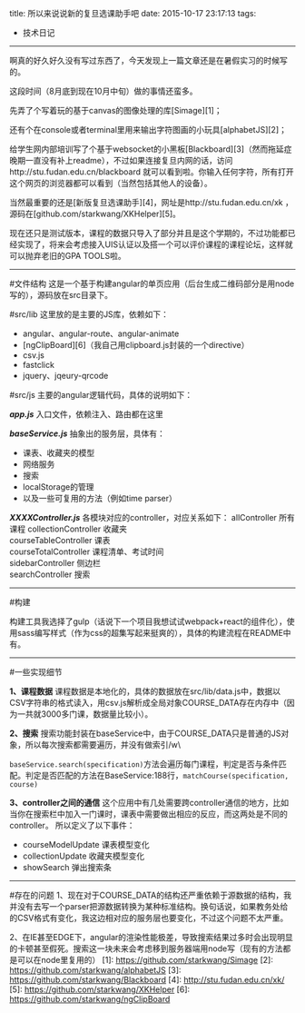 title: 所以来说说新的复旦选课助手吧
date: 2015-10-17 23:17:13
tags: 
- 技术日记
---

啊真的好久好久没有写过东西了，今天发现上一篇文章还是在暑假实习的时候写的。

这段时间（8月底到现在10月中旬）做的事情还蛮多。

先弄了个写着玩的基于canvas的图像处理的库[Simage][1]；

还有个在console或者terminal里用来输出字符图画的小玩具[alphabetJS][2]；

给学生网内部培训写了个基于websocket的小黑板[Blackboard][3]（然而拖延症晚期一直没有补上readme），不过如果连接复旦内网的话，访问http://stu.fudan.edu.cn/blackboard 就可以看到啦。你输入任何字符，所有打开这个网页的浏览器都可以看到（当然包括其他人的设备）。

当然最重要的还是[新版复旦选课助手][4]，网址是http://stu.fudan.edu.cn/xk ，源码在[github.com/starkwang/XKHelper][5]。

现在还只是测试版本，课程的数据只导入了部分并且是这个学期的，不过功能都已经实现了，将来会考虑接入UIS认证以及搭一个可以评价课程的课程论坛，这样就可以抛弃老旧的GPA TOOLS啦。

<!-- more -->
-------

#文件结构
这是一个基于构建angular的单页应用（后台生成二维码部分是用node写的），源码放在src目录下。

#src/lib
这里放的是主要的JS库，依赖如下：

 - angular、angular-route、angular-animate
 - [ngClipBoard][6]（我自己用clipboard.js封装的一个directive）
 - csv.js
 - fastclick
 - jquery、jqeury-qrcode


#src/js
主要的angular逻辑代码，具体的说明如下：

***app.js***
入口文件，依赖注入、路由都在这里

***baseService.js***
抽象出的服务层，具体有：

 - 课表、收藏夹的模型
 - 网络服务
 - 搜索
 - localStorage的管理
 - 以及一些可复用的方法（例如time parser）


***XXXXController.js***
各模块对应的controller，对应关系如下：
allController   所有课程 
collectionController   收藏夹      
courseTableController   课表      
courseTotalController   课程清单、考试时间      
sidebarController   侧边栏      
searchController   搜索      


----------

#构建

构建工具我选择了gulp（话说下一个项目我想试试webpack+react的组件化），使用sass编写样式（作为css的超集写起来挺爽的），具体的构建流程在README中有。

---------
#一些实现细节

**1、课程数据**
课程数据是本地化的，具体的数据放在src/lib/data.js中，数据以CSV字符串的格式读入，用csv.js解析成全局对象COURSE_DATA存在内存中（因为一共就3000多门课，数据量比较小）。

**2、搜索**
搜索功能封装在baseService中，由于COURSE_DATA只是普通的JS对象，所以每次搜索都需要遍历，并没有做索引/w\

`baseService.search(specification)`方法会遍历每门课程，判定是否与条件匹配。判定是否匹配的方法在BaseService:188行，`matchCourse(specification, course)`

**3、controller之间的通信**
这个应用中有几处需要跨controller通信的地方，比如当你在搜索栏中加入一门课时，课表中需要做出相应的反应，而这两处是不同的controller。
所以定义了以下事件：

 - courseModelUpdate   课表模型变化
 - collectionUpdate  收藏夹模型变化
 - showSearch    弹出搜索条

--------------
#存在的问题
1、现在对于COURSE_DATA的结构还严重依赖于源数据的结构，我并没有去写一个parser把源数据转换为某种标准结构。换句话说，如果教务处给的CSV格式有变化，我这边相对应的服务层也要变化，不过这个问题不太严重。


2、在IE甚至EDGE下，angular的渲染性能极差，导致搜索结果过多时会出现明显的卡顿甚至假死。搜索这一块未来会考虑移到服务器端用node写（现有的方法都是可以在node里复用的）
  [1]: https://github.com/starkwang/Simage
  [2]: https://github.com/starkwang/alphabetJS
  [3]: https://github.com/starkwang/Blackboard
  [4]: http://stu.fudan.edu.cn/xk/
  [5]: https://github.com/starkwang/XKHelper
  [6]: https://github.com/starkwang/ngClipBoard